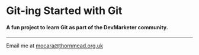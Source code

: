 # Git-ing Started with Git

#### A fun project to learn Git as part of the **DevMarketer** community.

---

Email me at [mocara@thornmead.org.uk](Mailto:mocara@thornmead.org.uk)
